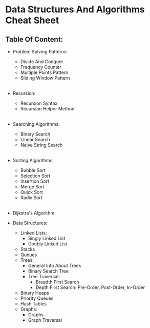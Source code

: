 # Data Structures And Algorithms Cheat Sheet
## Table Of Content:

* Problem Solving Patterns:
  * Divide And Conquer  
  * Frequency Counter  
  * Multiple Points Pattern  
  * Sliding Window Pattern  
  <br />
* Recursion:
  * Recursion Syntax  
  * Recursion Helper Method  
  <br />
  
* Searching Algorithms:
  * Binary Search  
  * Linear Search  
  * Naive String Search  
  <br />
  
* Sorting Algorithms:
  * Bubble Sort  
  * Selection Sort  
  * Insertion Sort  
  * Merge Sort  
  * Quick Sort  
  * Radix Sort  
  <br />

* Dijkstra's Algorithm  
  
* Data Structures:
  * Linked Lists:
    * Singly Linked List
    * Doubly Linked List
  * Stacks
  * Queues
  * Trees:
    * General Info About Trees
    * Binary Search Tree
    * Tree Traversal:
      * Breadth First Search
      * Depth First Search: Pre-Order, Post-Order, In-Order 
  * Binary Heaps
  * Priority Queues
  * Hash Tables
  * Graphs:
    * Graphs
    * Graph Traversal